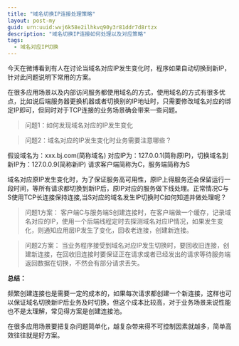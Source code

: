 ```yaml
---
title: "域名切换IP连接处理策略"
layout: post-my
guid: urn:uuid:wvj6k58e2ilhkvq90y3r81ddr7d8rtzx
description: "域名切换IP连接如何处理以及对应策略"
tags:
  - 域名对应IP切换
---
```



今天在微博看到有人在讨论当域名对应IP发生变化时，程序如果自动切换到新IP，针对此问题说明下常用的方案。

在很多应用场景以及内部访问服务都使用域名的方式，使用域名的方式有很多优点，比如说后端服务器更换机器或者切换别的IP地址时，只需要修改域名对应的绑定IP即可，但同时对于TCP连接的业务场景确会带来一些问题。

> 问题1：如何发现域名对应的IP发生变化

>问题2：域名对应的IP发生变化时业务需要注意哪些？


假设域名为：xxx.bj.com(简称域名) 对应IP为：127.0.0.1(简称原IP)，切换域名到新IP为：127.0.0.9(简称新IP)
请求客户端简称为C，服务端简称为S

域名对应原IP发生变化时，为了保证服务高可用性，原IP上得服务还会保留运行一段时间，等所有请求都切换到新IP后，原IP对应的服务做下线处理。正常情况C与S使用TCP长连接保持连接,当S对应的域名发生IP切换时C如何知道并做处理呢？

>问题1方案：
>客户端C与服务端S创建连接时，在客户端做一个缓存，记录域名对应的IP，使用一个后端线程定时去探测域名对应IP情况，如果发生变化，则通知应用层IP发生了变化，回收老连接，创建新连接。

>问题2方案：
>当业务程序接受到域名对应IP发生切换时，要回收旧连接，创建新连接，在回收旧连接时要保证正在请求或者已经发出的请求等待服务端返回数据在切换，不然会有部分请求丢失。


**总结：**

频繁创建连接也是需要一定的成本的，如果每次请求都创建一个新连接，这样也可以保证域名切换新IP后业务及时切换，但这个成本比较高，对于业务场景来说性能也不是太理解，常见得方案是创建连接池。

在很多应用场景要把复杂问题简单化，越复杂带来得不可控制因素就越多，简单高效往往就是好方案。
